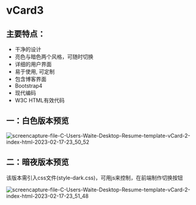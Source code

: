 # vCard3

## 主要特点：
* 干净的设计
* 亮色与暗色两个风格，可随时切换
* 详细的用户界面
* 易于使用, 可定制
* 包含博客界面
* Bootstrap4
* 现代编码
* W3C HTML有效代码

## 一：白色版本预览

![screencapture-file-C-Users-Waite-Desktop-Resume-template-vCard-2-index-html-2023-02-17-23_50_52](https://user-images.githubusercontent.com/75354124/219701513-1578daab-26c0-4c54-a369-4eaf2924c952.png)




## 二：暗夜版本预览

该版本需引入css文件(style-dark.css)，可用js来控制，在前端制作切换按钮


![screencapture-file-C-Users-Waite-Desktop-Resume-template-vCard-2-index-html-2023-02-17-23_51_48](https://user-images.githubusercontent.com/75354124/219701541-d6003091-4822-4ec0-b223-071b9b40a29f.png)
